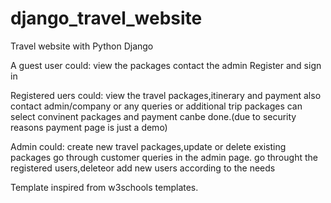 # django_travel_website
Travel website with Python Django

A guest user could:
       view the packages
       contact the admin
       Register and sign in
       
 Registered uers could:
       view the travel packages,itinerary and payment
       also contact admin/company or any queries or additional trip packages
       can select convinent packages and payment canbe done.(due to security reasons payment page is just a demo)
       
 Admin could:
 create new travel packages,update or delete existing packages
 go through customer queries in the admin page.
 go throught the registered users,deleteor add new users according to the needs
 
 
 
 Template inspired from w3schools templates.
 
 
 
 
 
       
  
       
       
